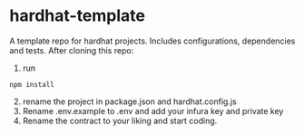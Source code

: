 # hardhat-template
A template repo for hardhat projects. Includes configurations, dependencies and tests.
After cloning this repo: 
1. run
```
npm install
```

2. rename the project in package.json and hardhat.config.js
3. Rename .env.example to .env and add your infura key and private key
4. Rename the contract to your liking and start coding.
